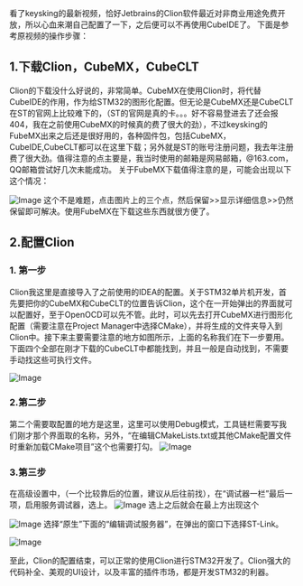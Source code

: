 
看了keysking的最新视频，恰好Jetbrains的Clion软件最近对非商业用途免费开放，所以心血来潮自己配置了一下，之后便可以不再使用CubeIDE了。
下面是参考原视频的操作步骤：
## 1.下载Clion，CubeMX，CubeCLT
Clion的下载没什么好说的，非常简单。CubeMX在使用Clion时，将代替CubeIDE的作用，作为给STM32的图形化配置。但无论是CubeMX还是CubeCLT在ST的官网上比较难下的，（ST的官网是真的卡。。。好不容易登进去了还会报404，我在之前使用CubeMX的时候真的费了很大的劲），不过keysking的FubeMX出来之后还是很好用的，各种固件包，包括CubeMX，CubeIDE,CubeCLT都可以在这里下载；另外就是ST的账号注册问题，我去年注册费了很大劲。值得注意的点主要是，我当时使用的邮箱是网易邮箱，@163.com，QQ邮箱尝试好几次未能成功。
       关于FubeMX下载值得注意的是，可能会出现以下这个情况：

![Image](https://github.com/user-attachments/assets/19f3f1d4-4501-44ee-b0e6-e2e5d2251416)
这个不是难题，点击图片上的三个点，然后保留>>显示详细信息>>仍然保留即可解决。使用FubeMX在下载这些东西就很方便了。
## 2.配置Clion

### 1. 第一步

Clion我这里是直接导入了之前使用的IDEA的配置。关于STM32单片机开发，首先要把你的CubeMX和CubeCLT的位置告诉Clion，这个在一开始弹出的界面就可以配置好，至于OpenOCD可以先不管。此时，可以先去打开CubeMX进行图形化配置（需要注意在Project Manager中选择CMake），并将生成的文件夹导入到Clion中。接下来主要需要注意的地方如图所示，上面的名称我们在下一步要用。下面四个全部在刚才下载的CubeCLT中都能找到，并且一般是自动找到，不需要手动找这些可执行文件。

![Image](https://github.com/user-attachments/assets/3881ccad-6948-4556-a02e-8c95d6175c82)

### 2.第二步

第二个需要取配置的地方是这里，这里可以使用Debug模式，工具链栏需要写我们刚才那个界面取的名称，另外，“在编辑CMakeLists.txt或其他CMake配置文件时重新加载CMake项目”这个也需要打勾。
![Image](https://github.com/user-attachments/assets/e119acff-c2a7-4780-a85e-6bcbdcb0dc1d)

### 3.第三步
在高级设置中，（一个比较靠后的位置，建议从后往前找），在“调试器一栏”最后一项，启用服务调试器，选上。
![Image](https://github.com/user-attachments/assets/093353e7-176b-44a6-a3fa-02c5843d88be)
选上之后就会在最上方出现这个

![Image](https://github.com/user-attachments/assets/abf92f90-9fb4-4600-a50f-01f04b397301)
选择“原生”下面的“编辑调试服务器”，在弹出的窗口下选择ST-Link。

![Image](https://github.com/user-attachments/assets/a54426f6-dbee-470f-b807-2089178ac794)


至此，Clion的配置结束，可以正常的使用Clion进行STM32开发了。Clion强大的代码补全、美观的UI设计，以及丰富的插件市场，都是开发STM32的利器。




